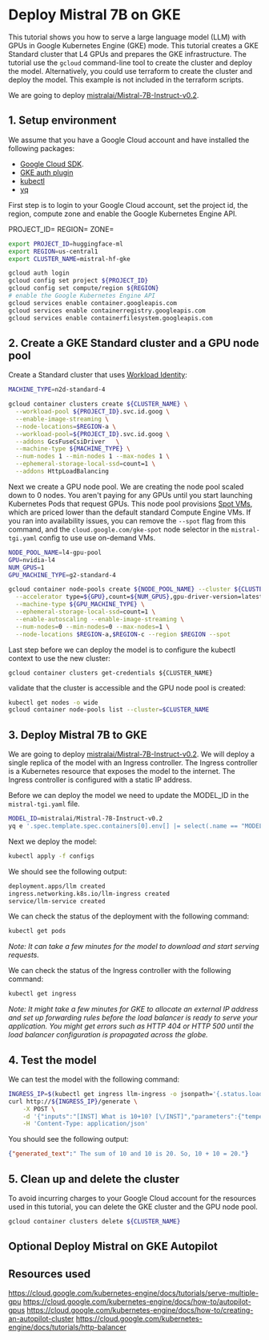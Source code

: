 # Deploy Mistral 7B on GKE 

This tutorial shows you how to serve a large language model (LLM) with GPUs in Google Kubernetes Engine (GKE) mode. This tutorial creates a GKE Standard cluster that L4 GPUs and prepares the GKE infrastructure. The tutorial use the `gcloud` command-line tool to create the cluster and deploy the model. Alternatively, you could use terraform to create the cluster and deploy the model. This example is not included in the terraform scripts.

We are going to deploy [mistralai/Mistral-7B-Instruct-v0.2](https://huggingface.co/mistralai/Mistral-7B-Instruct-v0.2). 

## 1. Setup environment

We assume that you have a Google Cloud account and have installed the following packages: 
* [Google Cloud SDK](https://cloud.google.com/sdk/docs/install). 
* [GKE auth plugin](https://cloud.google.com/blog/products/containers-kubernetes/kubectl-auth-changes-in-gke?hl=en)
* [kubectl](https://kubernetes.io/docs/tasks/tools/)
* [yq](https://github.com/mikefarah/yq?tab=readme-ov-file#install)

First step is to login to your Google Cloud account, set the project id, the region, compute zone and enable the Google Kubernetes Engine API. 

PROJECT_ID=<project-id>
REGION=<region>
ZONE=<zone>

```bash
export PROJECT_ID=huggingface-ml
export REGION=us-central1
export CLUSTER_NAME=mistral-hf-gke

gcloud auth login
gcloud config set project ${PROJECT_ID}
gcloud config set compute/region ${REGION}
# enable the Google Kubernetes Engine API
gcloud services enable container.googleapis.com
gcloud services enable containerregistry.googleapis.com
gcloud services enable containerfilesystem.googleapis.com
```


## 2. Create a GKE Standard cluster and a GPU node pool

Create a Standard cluster that uses [Workload Identity](https://cloud.google.com/kubernetes-engine/docs/how-to/workload-identity):

```bash
MACHINE_TYPE=n2d-standard-4

gcloud container clusters create ${CLUSTER_NAME} \
  --workload-pool ${PROJECT_ID}.svc.id.goog \
  --enable-image-streaming \
  --node-locations=$REGION-a \
  --workload-pool=${PROJECT_ID}.svc.id.goog \
  --addons GcsFuseCsiDriver   \
  --machine-type ${MACHINE_TYPE} \
  --num-nodes 1 --min-nodes 1 --max-nodes 1 \
  --ephemeral-storage-local-ssd=count=1 \
  --addons HttpLoadBalancing
```

Next we create a GPU node pool. We are creating the node pool scaled down to 0 nodes. You aren't paying for any GPUs until you start launching Kubernetes Pods that request GPUs. This node pool provisions [Spot VMs](https://cloud.google.com/kubernetes-engine/docs/how-to/spot-vms), which are priced lower than the default standard Compute Engine VMs. If you ran into availability issues, you can remove the `--spot` flag from this command, and the `cloud.google.com/gke-spot` node selector in the `mistral-tgi.yaml` config to use use on-demand VMs.

```bash
NODE_POOL_NAME=l4-gpu-pool
GPU=nvidia-l4
NUM_GPUS=1
GPU_MACHINE_TYPE=g2-standard-4

gcloud container node-pools create ${NODE_POOL_NAME} --cluster ${CLUSTER_NAME} \
  --accelerator type=${GPU},count=${NUM_GPUS},gpu-driver-version=latest \
  --machine-type ${GPU_MACHINE_TYPE} \
  --ephemeral-storage-local-ssd=count=1 \
  --enable-autoscaling --enable-image-streaming \
  --num-nodes=0 --min-nodes=0 --max-nodes=1 \
  --node-locations $REGION-a,$REGION-c --region $REGION --spot
```

Last step before we can deploy the model is to configure the kubectl context to use the new cluster:

``` 
gcloud container clusters get-credentials ${CLUSTER_NAME}
```

validate that the cluster is accessible and the GPU node pool is created:

```bash
kubectl get nodes -o wide
gcloud container node-pools list --cluster=$CLUSTER_NAME
```

## 3. Deploy Mistral 7B to GKE

We are going to deploy [mistralai/Mistral-7B-Instruct-v0.2](https://huggingface.co/mistralai/Mistral-7B-Instruct-v0.2). We will deploy a single replica of the model with an Ingress controller. The Ingress controller is a Kubernetes resource that exposes the model to the internet. The Ingress controller is configured with a static IP address. 

Before we can deploy the model we need to update the MODEL_ID in the `mistral-tgi.yaml` file. 

```bash
MODEL_ID=mistralai/Mistral-7B-Instruct-v0.2
yq e '.spec.template.spec.containers[0].env[] |= select(.name == "MODEL_ID").value = "'${MODEL_ID}'"' -i configs/deployment.yaml
```

Next we deploy the model:

```bash
kubectl apply -f configs
```

We should see the following output:

```bash
deployment.apps/llm created
ingress.networking.k8s.io/llm-ingress created
service/llm-service created
```

We can check the status of the deployment with the following command:

```bash
kubectl get pods
```

_Note: It can take a few minutes for the model to download and start serving requests._

We can check the status of the Ingress controller with the following command:

```bash
kubectl get ingress
```

_Note: It might take a few minutes for GKE to allocate an external IP address and set up forwarding rules before the load balancer is ready to serve your application. You might get errors such as HTTP 404 or HTTP 500 until the load balancer configuration is propagated across the globe._


## 4. Test the model

We can test the model with the following command:

```bash
INGRESS_IP=$(kubectl get ingress llm-ingress -o jsonpath='{.status.loadBalancer.ingress[0].ip}')
curl http://${INGRESS_IP}/generate \
    -X POST \
    -d '{"inputs":"[INST] What is 10+10? [\/INST]","parameters":{"temperature":0.2, "top_p": 0.95, "max_new_tokens": 256}}' \
    -H 'Content-Type: application/json'
```
You should see the following output:

```json
{"generated_text":" The sum of 10 and 10 is 20. So, 10 + 10 = 20."}
```


## 5. Clean up and delete the cluster

To avoid incurring charges to your Google Cloud account for the resources used in this tutorial, you can delete the GKE cluster and the GPU node pool.

```bash
gcloud container clusters delete ${CLUSTER_NAME}
```


## Optional Deploy Mistral on GKE Autopilot

## Resources used

https://cloud.google.com/kubernetes-engine/docs/tutorials/serve-multiple-gpu
https://cloud.google.com/kubernetes-engine/docs/how-to/autopilot-gpus
https://cloud.google.com/kubernetes-engine/docs/how-to/creating-an-autopilot-cluster
https://cloud.google.com/kubernetes-engine/docs/tutorials/http-balancer